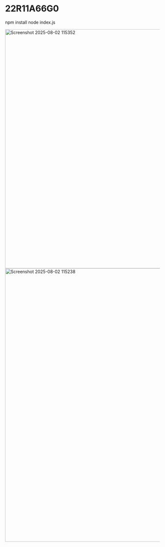# 22R11A66G0

npm install
node index.js


<img width="1395" height="775" alt="Screenshot 2025-08-02 115352" src="https://github.com/user-attachments/assets/c88845d9-b93a-4f8e-ade8-bd1dfb941205" />
<img width="1919" height="886" alt="Screenshot 2025-08-02 115238" src="https://github.com/user-attachments/assets/14c7e8c3-0407-4594-9da8-886254e8513d" />
